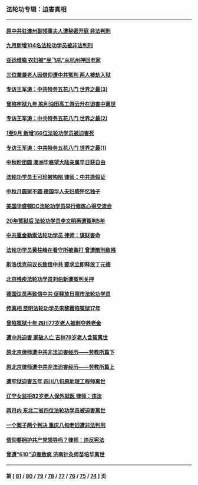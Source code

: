 ### 法轮功专辑：迫害真相
---
#### [原中共驻澳州副领事夫人遭秘密开庭 非法判刑](../../pages/nf4379/n14093225.md?10120430) 
#### [九月新增104名法轮功学员被非法判刑](../../pages/nf4379/n14092397.md?10120430) 
#### [亚运维稳 农妇被“坐飞机”从杭州押回老家](../../pages/nf4379/n14091767.md?10120430) 
#### [三位耄耋老人因信仰遭中共冤判 两人被劫入狱](../../pages/nf4379/n14089560.md?10120430) 
#### [专访王军涛：中共特务五花八门 世界之最(3)](../../pages/nf4379/n14086905.md?10120430) 
#### [曾陷牢狱九年 胜利油田高工游云升在迫害中离世](../../pages/nf4379/n14088624.md?10120430) 
#### [专访王军涛：中共特务五花八门 世界之最(2)](../../pages/nf4379/n14086143.md?10120430) 
#### [1至9月 新增166位法轮功学员被迫害死](../../pages/nf4379/n14088146.md?10120430) 
#### [专访王军涛：中共特务五花八门 世界之最(1)](../../pages/nf4379/n14071026.md?10120430) 
#### [中秋盼团圆 澳洲华裔望大陆亲属早日获自由](../../pages/nf4379/n14082087.md?10120430) 
#### [法轮功学员王可珍被构陷 律师：中共造假证](../../pages/nf4379/n14079888.md?10120430) 
#### [中秋月圆家不圆 德国华人夫妇感怀忆独子](../../pages/nf4379/n14081172.md?10120430) 
#### [美国华盛顿DC法轮功学员举行修炼心得交流会](../../pages/nf4379/n14080995.md?10120430) 
#### [20年冤狱后 法轮功学员李文明再遭冤判5年](../../pages/nf4379/n14079447.md?10120430) 
#### [中共重金勒索法轮功学员 律师：谋财害命](../../pages/nf4379/n14079477.md?10120430) 
#### [法轮功学员黄柱峰在看守所被毒打 曾遭酷刑致残](../../pages/nf4379/n14077119.md?10120430) 
#### [斯洛伐克前议长致信中共 要求立即释放丁元德](../../pages/nf4379/n14074619.md?10120430) 
#### [北京残疾法轮功学员刘伯新遭冤判关押](../../pages/nf4379/n14069619.md?10120430) 
#### [德国议员再致信中共 促释放日照市法轮功学员](../../pages/nf4379/n14069901.md?10120430) 
#### [传真相 昆明法轮功学员宋黎霞陷冤狱17年](../../pages/nf4379/n14069020.md?10120430) 
#### [曾陷冤狱十年 四川77岁老人被剥夺养老金](../../pages/nf4379/n14068260.md?10120430) 
#### [遭中共迫害 家破人亡 吉林78岁老人含冤离世](../../pages/nf4379/n14066833.md?10120430) 
#### [原北京律师遭中共非法迫害经历——劳教所篇下](../../pages/nf4379/n14066403.md?10120430) 
#### [原北京律师遭中共非法迫害经历——劳教所篇上](../../pages/nf4379/n14057045.md?10120430) 
#### [遭牢狱迫害五年 四川八旬原助理工程师离世](../../pages/nf4379/n14066297.md?10120430) 
#### [辽宁女监拒82岁老人保外就医 律师：违法](../../pages/nf4379/n14065881.md?10120430) 
#### [两月内 东北二省四位法轮功学员被迫害离世](../../pages/nf4379/n14063270.md?10120430) 
#### [一个案子两个判决 重庆八旬老妇遭非法判刑](../../pages/nf4379/n14063531.md?10120430) 
#### [信仰要拥护共产党领导吗？律师：违反宪法](../../pages/nf4379/n14061325.md?10120430) 
#### [曾遭“610”迫害致疯 济南针灸师苗培华离世](../../pages/nf4379/n14060519.md?10120430) 

---
#### 第 [ [81](./81.md?10120430) / [80](./80.md?10120430) / [79](./79.md?10120430) / [78](./78.md?10120430) / [77](./77.md?10120430) / [76](./76.md?10120430) / [75](./75.md?10120430) / [74](./74.md?10120430) ] 页
